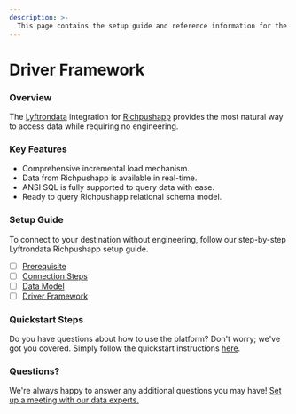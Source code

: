 ```yaml
---
description: >-
  This page contains the setup guide and reference information for the Richpushapp source connector.
---
```


# Driver Framework

### Overview

The [Lyftrondata](https://www.lyftrondata.com/) integration for [Richpushapp](https://www.lyftrondata.com/integration/marketing-analytics/rich-push/) provides the most natural way to access data while requiring no engineering.

### Key Features

* Comprehensive incremental load mechanism.
* Data from Richpushapp is available in real-time.&#x20;
* ANSI SQL is fully supported to query data with ease.
* Ready to query Richpushapp relational schema model.

### Setup Guide

To connect to your destination without engineering, follow our step-by-step Lyftrondata Richpushapp setup guide.

* [ ] [Prerequisite](../prerequisite.md)
* [ ] [Connection Steps](../connection-steps.md)
* [ ] [Data Model](../data-model/erd.md)
* [ ] [Driver Framework](../driver-framework/)

### Quickstart Steps

Do you have questions about how to use the platform? Don't worry; we've got you covered. Simply follow the quickstart instructions [here](../driver-framework/README.md).

### Questions? <a href="#questions" id="questions"></a>

We're always happy to answer any additional questions you may have! [Set up a meeting with our data experts.](https://www.lyftrondata.com/book-a-meeting/)


